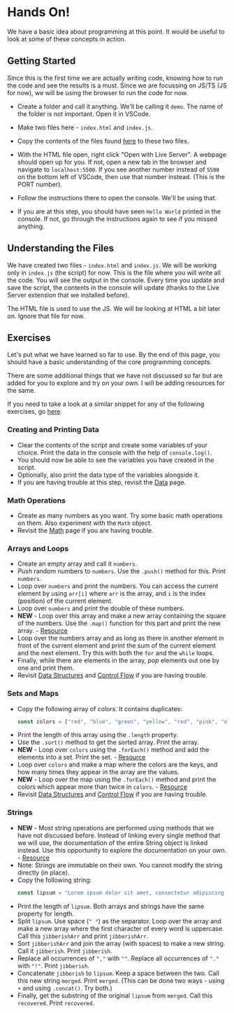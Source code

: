 # Hands On!

We have a basic idea about programming at this point. It would be useful to look at some of these concepts in action. 

## Getting Started

Since this is the first time we are actually writing code, knowing how to run the code and see the results is a must. Since we are focussing on JS/TS (JS for now), we will be using the browser to run the code for now.

- Create a folder and call it anything. We'll be calling it `demo`. The name of the folder is not important. Open it in VSCode.

- Make two files here - `index.html` and `index.js`.

- Copy the contents of the files found [here](./demo/) to these two files.

- With the HTML file open, right click "Open with Live Server". A webpage should open up for you. If not, open a new tab in the browser and navigate to `localhost:5500`. If you see another number instead of `5500` on the bottom left of VSCode, then use that number instead. (This is the PORT number).

- Follow the instructions there to open the console. We'll be using that.

- If you are at this step, you should have seen `Hello World` printed in the console. If not, go through the instructions again to see if you missed anything.

## Understanding the Files

We have created two files - `index.html` and `index.js`. We will be working only in `index.js` (the script) for now. This is the file where you will write all the code. You will see the output in the console. Every time you update and save the script, the contents in the console will update (thanks to the Live Server extension that we installed before).

The HTML file is used to use the JS. We will be looking at HTML a bit later on. Ignore that file for now.

## Exercises

Let's put what we have learned so far to use. By the end of this page, you should have a basic understanding of the core programming concepts.

There are some additional things that we have not discussed so far but are added for you to explore and try on your own. I will be adding resources for the same.

If you need to take a look at a similar snippet for any of the following exercises, go [here](./1-9-hands-on-snippets.md).

### Creating and Printing Data

- Clear the contents of the script and create some variables of your choice. Print the data in the console with the help of `console.log()`.
- You should now be able to see the variables you have created in the script.
- Optionally, also print the data type of the variables alongside it.
- If you are having trouble at this step, revisit the [Data](./1-1-data.md) page.

### Math Operations

- Create as many numbers as you want. Try some basic math operations on them. Also experiment with the `Math` object.
- Revisit the [Math](./1-6-math.md) page if you are having trouble.

### Arrays and Loops

- Create an empty array and call it `numbers`.
- *Push* random numbers to `numbers`. Use the `.push()` method for this. Print `numbers`.
- Loop over `numbers` and print the numbers. You can access the current element by using `arr[i]` where `arr` is the array, and `i` is the index (position) of the current element.
- Loop over `numbers` and print the double of these numbers.
- **NEW** - Loop over this array and make a new array containing the square of the numbers. Use the `.map()` function for this part and print the new array. - [Resource](https://developer.mozilla.org/en-US/docs/Web/JavaScript/Reference/Global_Objects/Array/map)
- Loop over the numbers array and as long as there in another element in front of the current element and print the sum of the current element and the next element. Try this with both the `for` and the `while` loops.
- Finally, while there are elements in the array, *pop* elements out one by one and print them.
- Revisit [Data Structures](./1-2-data-structures.md) and [Control Flow](./1-5-control-flow.md) if you are having trouble.

### Sets and Maps

- Copy the following array of colors. It contains duplicates:
    ```ts
    const colors = ["red", "blue", "green", "yellow", "red", "pink", "orange", "green", "yellow", "green", "orange", "red", "pink", "red", "black", "green", "blue", "white", "white", "black", "red"];
    ```
- Print the length of this array using the `.length` property.
- Use the `.sort()` method to get the sorted array. Print the array.
- **NEW** - Loop over `colors` using the `.forEach()` method and add the elements into a set. Print the set. - [Resource](https://developer.mozilla.org/en-US/docs/Web/JavaScript/Reference/Global_Objects/Array/forEach)
- Loop over `colors` and make a map where the colors are the keys, and how many times they appear in the array are the values.
- **NEW** - Loop over the map using the `.forEach()` method and print the colors which appear more than twice in `colors`. - [Resource](https://developer.mozilla.org/en-US/docs/Web/JavaScript/Reference/Global_Objects/Map/forEach)
- Revisit [Data Structures](./1-2-data-structures.md) and [Control Flow](./1-5-control-flow.md) if you are having trouble.

### Strings

- **NEW** - Most string operations are performed using methods that we have not discussed before. Instead of linking every single method that we will use, the documentation of the entire String object is linked instead. Use this opportunity to explore the documentation on your own. - [Resource](https://developer.mozilla.org/en-US/docs/Web/JavaScript/Reference/Global_Objects/String)
- Note: Strings are immutable on their own. You cannot modify the string directly (in place).
- Copy the following string:
    ```ts
    const lipsum = "Lorem ipsum dolor sit amet, consectetur adipiscing elit, sed do eiusmod tempor incididunt ut labore et dolore magna aliqua. Ut enim ad minim veniam, quis nostrud exercitation ullamco laboris nisi ut aliquip ex ea commodo consequat. Duis aute irure dolor in reprehenderit in voluptate velit esse cillum dolore eu fugiat nulla pariatur. Excepteur sint occaecat cupidatat non proident, sunt in culpa qui officia deserunt mollit anim id est laborum."
    ```
- Print the length of `lipsum`. Both arrays and strings have the same property for length.
- Split `lipsum`. Use space (`" "`) as the separator. Loop over the array and make a new array where the first character of every word is uppercase. Call this `jibberishArr` and print `jibberishArr`.
- Sort `jibberishArr` and join the array (with spaces) to make a new string. Call it `jibberish`. Print `jibberish`.
- Replace all occurrences of `","` with `""`. Replace all occurrences of `"."` with `"!"`. Print `jibberish`.
- Concatenate `jibberish` to `lipsum`. Keep a space between the two. Call this new string `merged`. Print `merged`. (This can be done two ways - using `+` and using `.concat()`. Try both.)
- Finally, get the substring of the original `lipsum` from `merged`. Call this `recovered`. Print `recovered`.